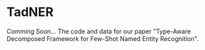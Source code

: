 # TadNER
Comming Soon...
The code and data for our paper "Type-Aware Decomposed Framework for Few-Shot Named Entity Recognition".
